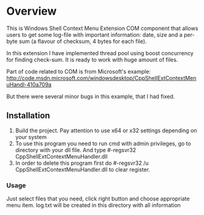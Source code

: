 <h1>Overview</h1>

This is Windows Shell Context Menu Extension COM component 
that allows users to get some log-file with important information:
date, size and a per­byte sum (a flavour of checksum, 4 bytes for
each file).

In this extension I have implemented thread pool using boost 
concurrency for finding check-sum. It is ready to work with huge 
amount of files.

Part of code related to COM is from Microsoft's example:
http://code.msdn.microsoft.com/windowsdesktop/CppShellExtContextMenuHandl-410a709a

But there were several minor bugs in this example, that I had fixed.

<h2>Installation</h2>

1. Build the project. Pay attention to use x64 or x32 settings depending on your system
2. To use this program you need to run cmd with admin privileges, go to directory with
your dll file. And type
#-regsvr32 CppShellExtContextMenuHandler.dll
3. In order to delete this program first do
#-regsvr32 /u CppShellExtContextMenuHandler.dll
to clear register.

<h3>Usage</h3>

Just select files that you need, click right button and choose appropriate menu item.
log.txt will be created in this directory with all information
